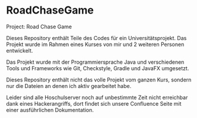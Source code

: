 # RoadChaseGame

Project: Road Chase Game

Dieses Repository enthält Teile des Codes für ein Universitätsprojekt. Das Projekt wurde im Rahmen eines Kurses von mir und 2 weiteren Personen entwickelt.

Das Projekt wurde mit der Programmiersprache Java und verschiedenen Tools und Frameworks wie Git, Checkstyle, Gradle und JavaFX umgesetzt.

Dieses Repository enthält nicht das volle Projekt vom ganzen Kurs, sondern nur die Dateien an denen ich aktiv gearbeitet habe.


Leider sind alle Hoschulserver noch auf unbestimmte Zeit nicht erreichbar dank eines Hackerangriffs, dort findet sich unsere Confluence
Seite mit einer ausführlichen Dokumentation.
